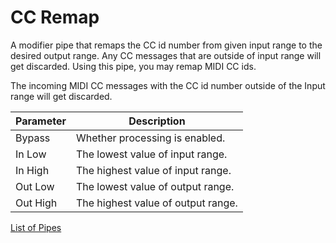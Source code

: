 # CC Remap

A modifier pipe that remaps the CC id number from given input range to the desired output range.
Any CC messages that are outside of input range will get discarded. Using this pipe, you may remap MIDI CC ids.

The incoming MIDI CC messages with the CC id number outside of the Input range will get discarded.

| Parameter              | Description                        |
| ---------------------- | ---------------------------------- |
| Bypass                 | Whether processing is enabled.     |
| In Low                 | The lowest value of input range.   |
| In High                | The highest value of input range.  |
| Out Low                | The lowest value of output range.  |
| Out High               | The highest value of output range. |

[List of Pipes](index.md#the-list-of-pipes)
